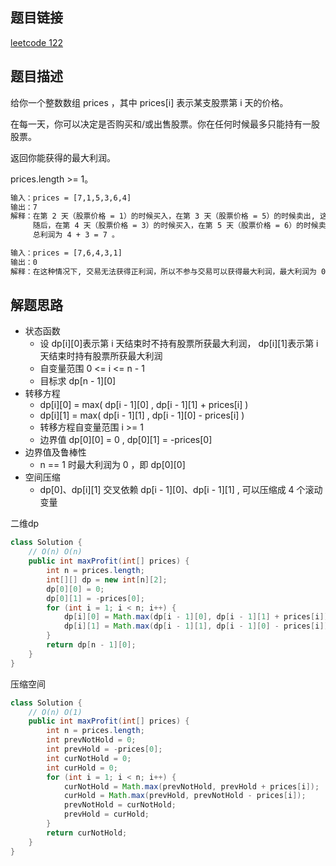 ## 题目链接

[leetcode 122](https://leetcode.cn/problems/best-time-to-buy-and-sell-stock-ii/)  

## 题目描述

给你一个整数数组 prices ，其中 prices[i] 表示某支股票第 i 天的价格。    

在每一天，你可以决定是否购买和/或出售股票。你在任何时候最多只能持有一股股票。  

返回你能获得的最大利润。  

prices.length >= 1。  

```html
输入：prices = [7,1,5,3,6,4]
输出：7
解释：在第 2 天（股票价格 = 1）的时候买入，在第 3 天（股票价格 = 5）的时候卖出, 这笔交易所能获得利润 = 5 - 1 = 4 。
     随后，在第 4 天（股票价格 = 3）的时候买入，在第 5 天（股票价格 = 6）的时候卖出, 这笔交易所能获得利润 = 6 - 3 = 3 。
     总利润为 4 + 3 = 7 。

输入：prices = [7,6,4,3,1]
输出：0
解释：在这种情况下, 交易无法获得正利润，所以不参与交易可以获得最大利润，最大利润为 0 。
```



## 解题思路  

- 状态函数
  - 设 dp[i][0]表示第 i 天结束时不持有股票所获最大利润， dp[i][1]表示第 i 天结束时持有股票所获最大利润
  - 自变量范围 0 <= i <= n - 1
  - 目标求 dp[n - 1][0]
- 转移方程
  - dp[i][0] = max( dp[i - 1][0] , dp[i - 1][1] + prices[i] )
  - dp[i][1] = max( dp[i - 1][1] , dp[i - 1][0] - prices[i] )
  - 转移方程自变量范围  i >= 1
  - 边界值 dp[0][0] = 0 , dp[0][1] = -prices[0]
- 边界值及鲁棒性
  - n == 1 时最大利润为 0 ，即 dp[0][0]
- 空间压缩
  - dp[0]、dp[i][1] 交叉依赖 dp[i - 1][0]、dp[i - 1][1] , 可以压缩成 4 个滚动变量

二维dp
```java
class Solution {
    // O(n) O(n)
    public int maxProfit(int[] prices) {
        int n = prices.length;
        int[][] dp = new int[n][2];
        dp[0][0] = 0;
        dp[0][1] = -prices[0];
        for (int i = 1; i < n; i++) {
            dp[i][0] = Math.max(dp[i - 1][0], dp[i - 1][1] + prices[i]);
            dp[i][1] = Math.max(dp[i - 1][1], dp[i - 1][0] - prices[i]);
        }
        return dp[n - 1][0];
    }
}
```
压缩空间
```java
class Solution {
    // O(n) O(1)
    public int maxProfit(int[] prices) {
        int n = prices.length;
        int prevNotHold = 0;
        int prevHold = -prices[0];
        int curNotHold = 0;
        int curHold = 0;
        for (int i = 1; i < n; i++) {
            curNotHold = Math.max(prevNotHold, prevHold + prices[i]);
            curHold = Math.max(prevHold, prevNotHold - prices[i]);
            prevNotHold = curNotHold;
            prevHold = curHold;
        }
        return curNotHold;
    }
}
```



